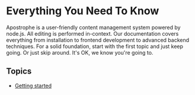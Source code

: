 <!--- layout: home -->

# Everything You Need To Know

Apostrophe is a user-friendly content management system powered by node.js. All editing is performed in-context. Our documentation covers everything from installation to frontend development to advanced backend techniques. For a solid foundation, start with the first topic and just keep going. Or just skip around. It's OK, we know you're going to.

## Topics

* [Getting started](howtos/getting-started/index.html)
